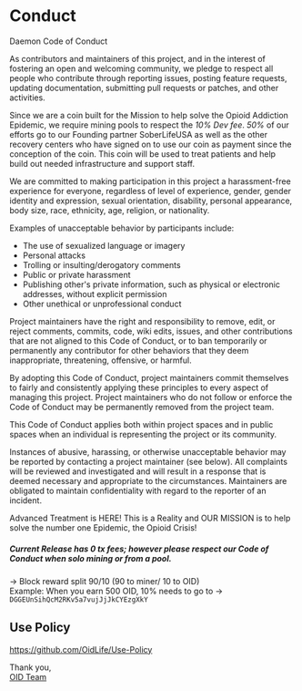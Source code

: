 # Conduct

Daemon Code of Conduct

As contributors and maintainers of this project, and in the interest of fostering an open and welcoming community, we pledge to respect all people who contribute through reporting issues, posting feature requests, updating documentation, submitting pull requests or patches, and other activities.

Since we are a coin built for the Mission to help solve the Opioid Addiction Epidemic, we require mining pools to respect the *10% Dev fee*.  *50%* of our efforts go to our Founding partner SoberLifeUSA as well as the other recovery centers who have signed on to use our coin as payment since the conception of the coin.  This coin will be used to treat patients and help build out needed infrastructure and support staff.

We are committed to making participation in this project a harassment-free experience for everyone, regardless of level of experience, gender, gender identity and expression, sexual orientation, disability, personal appearance, body size, race, ethnicity, age, religion, or nationality.

Examples of unacceptable behavior by participants include:
-  The use of sexualized language or imagery
-  Personal attacks
-  Trolling or insulting/derogatory comments
-  Public or private harassment
-  Publishing other's private information, such as physical or electronic addresses, without explicit permission
-  Other unethical or unprofessional conduct

Project maintainers have the right and responsibility to remove, edit, or reject comments, commits, code, wiki edits, issues, and other contributions that are not aligned to this Code of Conduct, or to ban temporarily or permanently any contributor for other behaviors that they deem inappropriate, threatening, offensive, or harmful.

By adopting this Code of Conduct, project maintainers commit themselves to fairly and consistently applying these principles to every aspect of managing this project. Project maintainers who do not follow or enforce the Code of Conduct may be permanently removed from the project team.

This Code of Conduct applies both within project spaces and in public spaces when an individual is representing the project or its community.

Instances of abusive, harassing, or otherwise unacceptable behavior may be reported by contacting a project maintainer (see below). All complaints will be reviewed and investigated and will result in a response that is deemed necessary and appropriate to the circumstances. Maintainers are obligated to maintain confidentiality with regard to the reporter of an incident.

Advanced Treatment is HERE! This is a Reality and OUR MISSION is to help solve the number one Epidemic, the Opioid Crisis!

##### Current Release has 0 tx fees; however please respect our Code of Conduct when solo mining or from a pool. 
-> Block reward split 90/10 (90 to miner/ 10 to OID)  
Example: When you earn 500 OID, 10% needs to go to -> `DGGEUnSihQcM2RKv5a7vujJjJkCYEzgXkY`

## Use Policy
https://github.com/OidLife/Use-Policy


Thank you,  
[OID Team](https://oid.life/)

